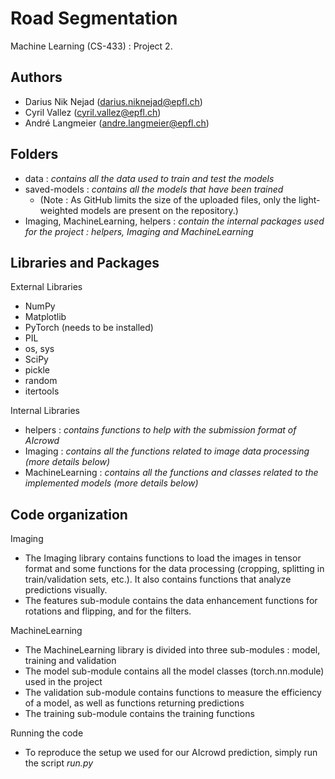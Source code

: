 # Road Segmentation
Machine Learning (CS-433) : Project 2.

## Authors
- Darius Nik Nejad (<darius.niknejad@epfl.ch>)
- Cyril Vallez (<cyril.vallez@epfl.ch>)
- André Langmeier (<andre.langmeier@epfl.ch>)

## Folders
- data : *contains all the data used to train and test the models*
- saved-models : *contains all the models that have been trained* 
  - (Note : As GitHub limits the size of the uploaded files, only the light-weighted models are present on the repository.)
- Imaging, MachineLearning, helpers : *contain the internal packages used for the project : helpers, Imaging and MachineLearning*

## Libraries and Packages
External Libraries
- NumPy
- Matplotlib
- PyTorch (needs to be installed)
- PIL
- os, sys
- SciPy
- pickle
- random
- itertools

Internal Libraries
- helpers : *contains functions to help with the submission format of AIcrowd*
- Imaging : *contains all the functions related to image data processing (more details below)*
- MachineLearning : *contains all the functions and classes related to the implemented models (more details below)*

## Code organization
Imaging
- The Imaging library contains functions to load the images in tensor format and some functions for the data processing (cropping, splitting in train/validation sets, etc.). It also contains functions that analyze predictions visually.
- The features sub-module contains the data enhancement functions for rotations and flipping, and for the filters.

MachineLearning
- The MachineLearning library is divided into three sub-modules : model, training and validation
- The model sub-module contains all the model classes (torch.nn.module) used in the project
- The validation sub-module contains functions to measure the efficiency of a model, as well as functions returning predictions
- The training sub-module contains the training functions

Running the code
- To reproduce the setup we used for our AIcrowd prediction, simply run the script *run.py*
